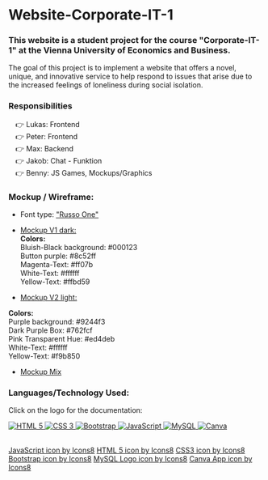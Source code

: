 # Website-Corporate-IT-1
### This website is a student project for the course "Corporate-IT-1" at the Vienna University of Economics and Business.

The goal of this project is to implement a website that offers a novel, unique, and innovative service to help respond to issues that arise due to the increased feelings of loneliness during social isolation.

### Responsibilities
&emsp;:point_right: Lukas: Frontend </br>
&emsp;:point_right: Peter: Frontend </br>
&emsp;:point_right: Max: Backend </br>
&emsp;:point_right: Jakob: Chat - Funktion </br>
&emsp;:point_right: Benny: JS Games, Mockups/Graphics </br>

### Mockup / Wireframe:
- Font type: ["Russo One"](https://fonts.google.com/specimen/Russo+One)

- [Mockup V1 dark:](https://www.canva.com/design/DAE56eTtoS8/share/preview?token=b-pOCXIbVBmNDoRWCKtxTA&role=EDITOR&utm_content=DAE56eTtoS8&utm_campaign=designshare&utm_medium=link&utm_source=sharebutton)   
**Colors:**  
Bluish-Black background: #000123  
Button purple: #8c52ff  
Magenta-Text: #ff07b  
White-Text: #ffffff  
Yellow-Text: #ffbd59  

- [Mockup V2 light:](https://www.canva.com/design/DAE6r5K3fHU/share/preview?token=s5oFv9e5mLW_Mhu9-YZBdw&role=EDITOR&utm_content=DAE6r5K3fHU&utm_campaign=designshare&utm_medium=link&utm_source=sharebutton)    

**Colors:**   
Purple background: #9244f3  
Dark Purple Box: #762fcf  
Pink Transparent Hue: #ed4deb  
White-Text: #ffffff  
Yellow-Text: #f9b850  

- [Mockup Mix](https://www.canva.com/design/DAE7D8R500I/share/preview?token=koCLBzleTs1gmjud1Q-YGg&role=EDITOR&utm_content=DAE7D8R500I&utm_campaign=designshare&utm_medium=link&utm_source=sharebutton)  


### Languages/Technology Used:   
Click on the logo for the documentation:
<p float ="left">
<a href="https://dev.w3.org/html5/html-author/"> 
<img alt="HTML 5" src="https://img.icons8.com/color/48/000000/html-5--v1.png"/>
</a>
<a href="https://www.w3schools.com/cssref/">
<img alt="CSS 3" src="https://img.icons8.com/color/50/000000/css3.png"/> 
</a>
<a href="https://getbootstrap.com/docs/5.1/getting-started/introduction/">
<img alt="Bootstrap" src="https://img.icons8.com/color/48/000000/bootstrap.png"/>
</a>
<a href="https://developer.mozilla.org/de/docs/Web/JavaScript">
<img alt="JavaScript" src="https://img.icons8.com/color/48/000000/javascript--v1.png"/> 
</a>
<a href="https://dev.mysql.com/doc/">
<img alt="MySQL" src="https://img.icons8.com/color/48/000000/mysql-logo.png"/>
</a>
<a href="https://www.canva.com/">
<img alt="Canva" src="https://img.icons8.com/cute-clipart/48/000000/canva-app.png"/>
</a>
</p>

<br>
<a href="https://icons8.com/icon/108784/javascript">JavaScript icon by Icons8</a>
<a href="https://icons8.com/icon/20909/html-5">HTML 5 icon by Icons8</a>
<a href="https://icons8.com/icon/21278/css3">CSS3 icon by Icons8</a>
<a href="https://icons8.com/icon/84710/bootstrap">Bootstrap icon by Icons8</a>
<a href="https://icons8.com/icon/UFXRpPFebwa2/mysql-logo">MySQL Logo icon by Icons8</a>
<a href="https://icons8.com/icon/HGd2amAYhRGr/canva-app">Canva App icon by Icons8</a>